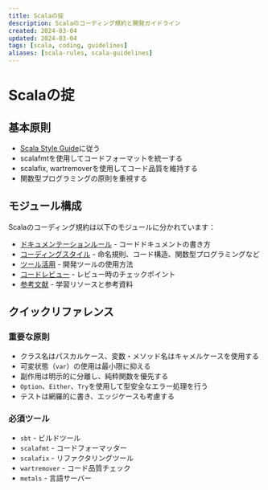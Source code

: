 ```yaml
---
title: Scalaの掟
description: Scalaのコーディング規約と開発ガイドライン
created: 2024-03-04
updated: 2024-03-04
tags: [scala, coding, guidelines]
aliases: [scala-rules, scala-guidelines]
---
```


# Scalaの掟

## 基本原則

- [Scala Style Guide](https://docs.scala-lang.org/style/)に従う
- scalafmtを使用してコードフォーマットを統一する
- scalafix, wartremoverを使用してコード品質を維持する
- 関数型プログラミングの原則を重視する

## モジュール構成

Scalaのコーディング規約は以下のモジュールに分かれています：

- [ドキュメンテーションルール](scala/scaladoc.md) - コードドキュメントの書き方
- [コーディングスタイル](scala/scalastyle.md) - 命名規則、コード構造、関数型プログラミングなど
- [ツール活用](scala/scalatools.md) - 開発ツールの使用方法
- [コードレビュー](scala/scalareview.md) - レビュー時のチェックポイント
- [参考文献](scala/scalarefs.md) - 学習リソースと参考資料

## クイックリファレンス

### 重要な原則

- クラス名はパスカルケース、変数・メソッド名はキャメルケースを使用する
- 可変状態（`var`）の使用は最小限に抑える
- 副作用は明示的に分離し、純粋関数を優先する
- `Option`、`Either`、`Try`を使用して型安全なエラー処理を行う
- テストは網羅的に書き、エッジケースも考慮する

### 必須ツール

- `sbt` - ビルドツール
- `scalafmt` - コードフォーマッター
- `scalafix` - リファクタリングツール
- `wartremover` - コード品質チェック
- `metals` - 言語サーバー

